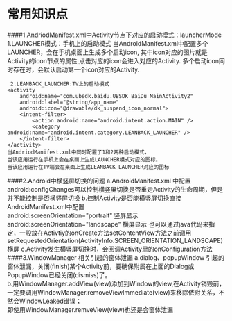 # **常用知识点** #
####1.AndriodManifest.xml中Activity节点下<intent-filter>对应的启动模式：launcherMode 
	 1.LAUNCHER模式：手机上的启动模式
	<activity
     	android:name="com.ubsdk.baidu.UBSDK_BaiDu_MainActivity2"
     	android:label="@string/app_name" 
     	android:icon="@drawable/dk_suspend_icon_normal">
		<intent-filter>
			<action android:name="android.intent.action.MAIN"/>
			<category android:name="android.intent.category.LAUNCHER"/>
		</intent-filter>
	</activity> 
	当AndroidManifest.xml中配置多个LAUNCHER，会在手机桌面上生成多个启动icon, 
	其中icon对应的图片就是Activity的icon节点的属性,点击对应的icon会进入对应的Activity. 
	多个启动icon同时存在时，会默认启动第一个icon对应的Activity. 

     2.LEANBACK_LAUNCHER:TV上的启动模式  
	<activity
     	android:name="com.ubsdk.baidu.UBSDK_BaiDu_MainActivity2"
     	android:label="@string/app_name" 
     	android:icon="@drawable/dk_suspend_icon_normal">
		<intent-filter>
            <action android:name="android.intent.action.MAIN" />
            <category android:name="android.intent.category.LEANBACK_LAUNCHER" />
		</intent-filter>
	</activity> 
	当AndriodManifest.xml中同时配置了1和2两种启动模式， 
	当该应用运行在手机上会在桌面上生成LAUNCHER模式对应的图标。 
	当该应用运行在TV端会在桌面上生成LEANBACK_LAUNCHER对应的图标

####2.Android中横竖屏切换的问题
		a.AndroidManifest.xml 中配置android:configChanges可以控制横竖屏切换是否重走Activity的生命周期，但是并不能控制是否横竖屏切换
		b.控制Activity是否能横竖屏切换直接AndroidManifest.xml中配置  
			android:screenOrientation="portrait" 竖屏显示 
			android:screenOrientation="landscape" 横屏显示 
		也可以通过java代码来指定，一般放在Activtiy的onCreate方法setContentView方法之前调用  
			setRequestedOrientation(ActivityInfo.SCREEN_ORIENTATION_LANDSCAPE)横屏 
		c.Activity发生横竖屏切换时，会回调Activity里的onConfiguration方法  
####3.WindowManager 相关引起的窗体泄漏 
		a.dialog、popupWindow 引起的窗体泄漏，关闭(finish)某个Activity前，要确保附属在上面的Dialog或PopupWindow已经关闭(dismiss)了。  
		b.用WindowManager.addView(view)添加到Window的view,在Activity销毁前，一定要调用WindowManager.removeViewImmediate(view)来移除依附关系，不然会WindowLeaked错误；  
		即使用WindowManager.remveView(view)也还是会窗体泄漏

